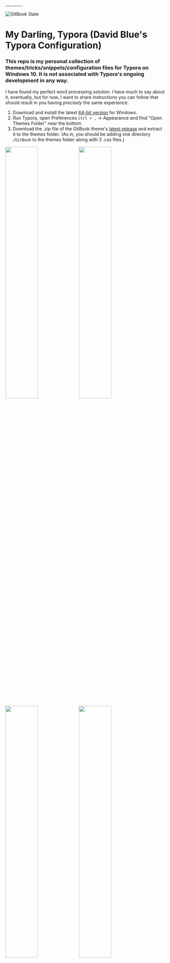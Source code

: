 <img src="https://i.snap.as/rjd6QGVp.png" alt="Typora Logo Version 2" style="zoom:33%;" />

![GitBook Slate](capture/GitBookSlate.png)

# My Darling, Typora (David Blue's Typora Configuration)

### This repo is my personal collection of themes/tricks/snippets/configuration files for Typora on Windows 10. It is *not* associated with Typora's ongoing development in any way.

I have found my perfect word processing solution. I have much to say about it, eventually, but for now, I want to share instructions you can follow that should result in you having *precisely* the same experience:

1. Download and install the latest [64-bit version](https://typora.io/#windows) for Windows.
2. Run Typora, open Preferences `Ctrl + ,` → Appearance and find "Open Themes Folder" near the bottom.
3. Download the .zip file of the GitBook theme's [latest release](https://github.com/h16nning/typora-gitbook-theme/releases/latest) and extract it to the themes folder. (As in, you should be adding one directory `/GitBook` to the themes folder along with 3 .css files.)





<img src="https://user-images.githubusercontent.com/43663476/126875727-a314692c-76da-4803-852e-84e319098ce4.png" width="45%"></img> <img src="https://user-images.githubusercontent.com/43663476/126875730-465e8581-6ebd-4b45-ab11-b24bb1f6819d.png" width="45%"></img> <img src="https://user-images.githubusercontent.com/43663476/126875731-86461bcd-cfa0-4a59-b580-bd6e2aa2c897.png" width="45%"></img> <img src="https://user-images.githubusercontent.com/43663476/126875735-753f4924-abf2-4a4b-9d9d-9b208f302192.png" width="45%"></img> <img src="https://user-images.githubusercontent.com/43663476/126875739-5742bc27-4a52-41a2-9ff7-838f74bf0c8a.png" width="45%"></img> <img src="https://user-images.githubusercontent.com/43663476/126875740-72de1b56-93d5-48dd-a819-73d001e280ba.png" width="45%"></img> <img src="https://user-images.githubusercontent.com/43663476/126875741-8ab0b94f-00ed-445a-9304-0bc066cd60f1.png" width="45%"></img> <img src="https://user-images.githubusercontent.com/43663476/126875742-058e9307-2620-49a8-91d7-9369ad3b957a.png" width="45%"></img> 

* [**My conf.user.json file**](https://gist.github.com/extratone/bda30d19e18cd70de2fafcbde5e3322d) in GitHub Gist form. (Embedded below.)
* [**GitHub Issue**](https://github.com/extratone/bilge/issues/11) for my upcoming (and ridiculously long-awaited) "review" of Typora around 1.0's release
* GitBook theme's [Theme Library page](https://theme.typora.io/theme/Gitbook/).

<script src="https://gist.github.com/extratone/bda30d19e18cd70de2fafcbde5e3322d.js"></script>





`![Typora Tile](https://i.snap.as/3vbelEU.png)`

## General Resources

* [Typora Theme Gallery](https://theme.typora.io/) (Web)
* 
